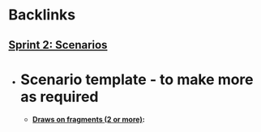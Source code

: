 
# Backlinks
## [Sprint 2: Scenarios](<Sprint 2: Scenarios.md>)
- # Scenario template - to make more as required
    - **[Draws on fragments (2 or more)](<Draws on fragments (2 or more).md>):**

